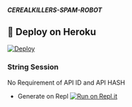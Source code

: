 #### *CEREALKILLERS-SPAM-ROBOT*




## 🚀 Deploy on Heroku 
[![Deploy](https://www.herokucdn.com/deploy/button.svg)](https://heroku.com/deploy/spam-bot)
### String Session
No Requirement of API ID and API HASH

   - Generate on Repl [![Run on Repl.it](https://repl.it/badge/github/MrRizoel/RiZoeLSpamBot)](https://replit.com/@TCeReaLkiller/CEREALKILLERS-SpAm-RoBoT)
